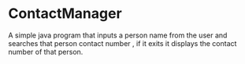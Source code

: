 # ContactManager
 A simple java program that inputs a person name from the user and searches that person contact number , if it exits it displays the contact number of that person. 
